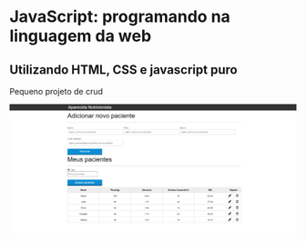 # JavaScript: programando na linguagem da web

## Utilizando HTML, CSS e javascript puro

<p>Pequeno projeto de crud </p>

<img src="img/preview.png">